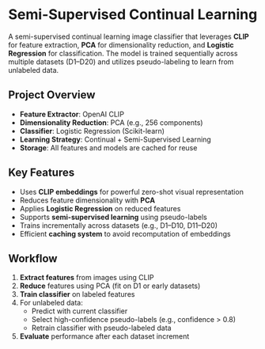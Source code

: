 # Semi-Supervised Continual Learning

A semi-supervised continual learning image classifier that leverages **CLIP** for feature extraction, **PCA** for dimensionality reduction, and **Logistic Regression** for classification. The model is trained sequentially across multiple datasets (D1–D20) and utilizes pseudo-labeling to learn from unlabeled data.

## Project Overview

- **Feature Extractor**: OpenAI CLIP
- **Dimensionality Reduction**: PCA (e.g., 256 components)
- **Classifier**: Logistic Regression (Scikit-learn)
- **Learning Strategy**: Continual + Semi-Supervised Learning
- **Storage**: All features and models are cached for reuse

## Key Features

- Uses **CLIP embeddings** for powerful zero-shot visual representation
- Reduces feature dimensionality with **PCA**
- Applies **Logistic Regression** on reduced features
- Supports **semi-supervised learning** using pseudo-labels
- Trains incrementally across datasets (e.g., D1–D10, D11–D20)
- Efficient **caching system** to avoid recomputation of embeddings


## Workflow

1. **Extract features** from images using CLIP
2. **Reduce** features using PCA (fit on D1 or early datasets)
3. **Train classifier** on labeled features
4. For unlabeled data:
   - Predict with current classifier
   - Select high-confidence pseudo-labels (e.g., confidence > 0.8)
   - Retrain classifier with pseudo-labeled data
5. **Evaluate** performance after each dataset increment

